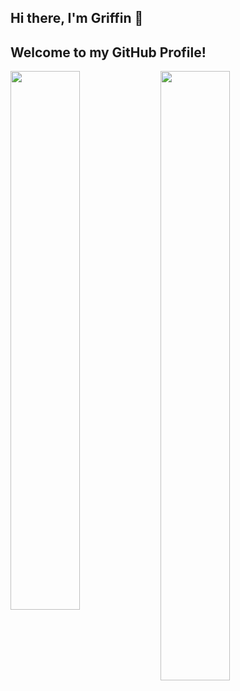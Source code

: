 ## Hi there, I'm Griffin 👋 
## Welcome to my GitHub Profile!
<img align="left" width="47%" src="https://github-readme-stats.vercel.app/api?username=MaybeGriffin&show_icons=true&theme=transparent&hide=stars,prs" />

<img align="left" width="47%" height=50% src="https://github-readme-stats.vercel.app/api/top-langs/?username=MaybeGriffin&layout=compact" />

